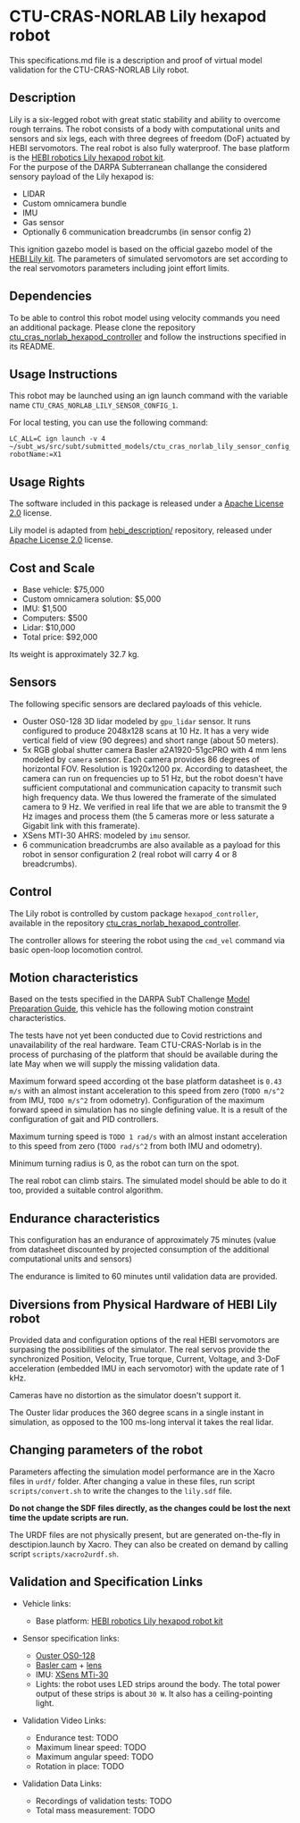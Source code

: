 # CTU-CRAS-NORLAB Lily hexapod robot
This specifications.md file is a description and proof of virtual model validation for the CTU-CRAS-NORLAB Lily robot.

## Description
Lily is a six-legged robot with great static stability and ability to overcome rough terrains. The robot consists of a body with computational units and sensors and six legs, each with three degrees of freedom (DoF) actuated by HEBI servomotors. The real robot is also fully waterproof. The base platform is the [HEBI robotics Lily hexapod robot kit](https://www.hebirobotics.com/robotic-kits).  
For the purpose of the DARPA Subterranean challange the considered sensory payload of the Lily hexapod is:
* LIDAR
* Custom omnicamera bundle
* IMU
* Gas sensor
* Optionally 6 communication breadcrumbs (in sensor config 2)

This ignition gazebo model is based on the official gazebo model of the [HEBI Lily kit](https://github.com/HebiRobotics/hebi_description/tree/cwbollinger/daisy_urdf). The parameters of simulated servomotors are set according to the real servomotors parameters including joint effort limits. 

## Dependencies
To be able to control this robot model using velocity commands you need an additional package. Please clone the repository [ctu_cras_norlab_hexapod_controller](https://github.com/comrob/ctu_cras_norlab_hexapod_controller) and follow the instructions specified in its README.

## Usage Instructions 
This robot may be launched using an ign launch command with the variable name `CTU_CRAS_NORLAB_LILY_SENSOR_CONFIG_1`.

For local testing, you can use the following command:

    LC_ALL=C ign launch -v 4 ~/subt_ws/src/subt/submitted_models/ctu_cras_norlab_lily_sensor_config_1/launch/example.ign robotName:=X1

## Usage Rights
The software included in this package is released under a [Apache License 2.0](LICENSE) license.

Lily model is adapted from [hebi_description/](https://github.com/HebiRobotics/hebi_description.git) repository, released under [Apache License 2.0](LICENSE) license.


## Cost and Scale
* Base vehicle: $75,000
* Custom omnicamera solution: $5,000
* IMU: $1,500
* Computers: $500
* Lidar: $10,000
* Total price: $92,000

Its weight is approximately 32.7 kg.

## Sensors
The following specific sensors are declared payloads of this vehicle.

* Ouster OS0-128 3D lidar modeled by `gpu_lidar` sensor. It runs configured to produce 2048x128 scans at 10 Hz. It has a very wide vertical field of view (90 degrees) and short range (about 50 meters).
* 5x RGB global shutter camera Basler a2A1920-51gcPRO with 4 mm lens modeled by `camera` sensor. Each camera provides 86 degrees of horizontal FOV. Resolution is 1920x1200 px. According to datasheet, the camera can run on frequencies up to 51 Hz, but the robot doesn't have sufficient computational and communication capacity to transmit such high frequency data. We thus lowered the framerate of the simulated camera to 9 Hz. We verified in real life that we are able to transmit the 9 Hz images and process them (the 5 cameras more or less saturate a Gigabit link with this framerate).
* XSens MTI-30 AHRS: modeled by `imu` sensor.
* 6 communication breadcrumbs are also available as a payload for this robot in sensor configuration 2 (real robot will carry 4 or 8 breadcrumbs).

## Control
The Lily robot is controlled by custom package `hexapod_controller`, available in the repository [ctu_cras_norlab_hexapod_controller](https://github.com/comrob/ctu_cras_norlab_hexapod_controller).

The controller allows for steering the robot using the `cmd_vel` command via basic open-loop locomotion control.


## Motion characteristics
Based on the tests specified in the DARPA SubT Challenge 
[Model Preparation Guide](https://www.subtchallenge.com/resources/Simulation_Model_Preparation_Guide.pdf),
this vehicle has the following motion constraint characteristics.

The tests have not yet been conducted due to Covid restrictions and unavailability of the real hardware.
Team CTU-CRAS-Norlab is in the process of purchasing of the platform that should be available during the late May when we will supply the missing validation data.

Maximum forward speed according ot the base platform datasheet is `0.43 m/s` with an almost instant acceleration to this speed from zero
(`TODO m/s^2` from IMU, `TODO m/s^2` from odometry).
Configuration of the maximum forward speed in simulation has no single defining value. It is a
result of the configuration of gait and PID controllers. 

Maximum turning speed is `TODO 1 rad/s` with an almost instant acceleration to this speed from zero
(`TODO rad/s^2` from both IMU and odometry).

Minimum turning radius is 0, as the robot can turn on the spot.

The real robot can climb stairs. The simulated model should be able to do it too, provided a suitable
control algorithm.

## Endurance characteristics
This configuration has an endurance of approximately 75 minutes (value from datasheet discounted by projected consumption of the additional computational units and sensors)

The endurance is limited to 60 minutes until validation data are provided.

## Diversions from Physical Hardware of HEBI Lily robot
Provided data and configuration options of the real HEBI servomotors are surpasing the possibilities of the simulator.
The real servos provide the synchronized Position, Velocity, True torque, Current, Voltage, and 3-DoF acceleration (embedded IMU in each servomotor) with the update rate of 1 kHz.

Cameras have no distortion as the simulator doesn't support it.

The Ouster lidar produces the 360 degree scans in a single instant in simulation, as opposed to the 100 ms-long interval it takes the real lidar.

## Changing parameters of the robot
Parameters affecting the simulation model performance are in the Xacro files in `urdf/` folder. 
After changing a value in these files, run script `scripts/convert.sh` to write the
changes to the `lily.sdf` file. 

__Do not change the SDF files directly, as the changes could be lost the next time the update scripts are run.__

The URDF files are not physically present, but are generated on-the-fly in desctipion.launch by Xacro.
They can also be created on demand by calling script `scripts/xacro2urdf.sh`.

## Validation and Specification Links
* Vehicle links:
  * Base platform: [HEBI robotics Lily hexapod robot kit](https://www.hebirobotics.com/robotic-kits)

* Sensor specification links:
  * [Ouster OS0-128](https://ouster.com/products/os0-lidar-sensor/)
  * [Basler cam](https://www.baslerweb.com/en/products/cameras/area-scan-cameras/ace2/a2a1920-51gcpro/) + [lens](https://www.baslerweb.com/en/products/vision-components/lenses/basler-lens-c125-0418-5m-p-f4mm/)
  * IMU: [XSens MTi-30](https://www.mouser.com/datasheet/2/693/mti-series-1358510.pdf)
  * Lights: the robot uses LED strips around the body. The total power output of these strips is about `30 W`. It also has a ceiling-pointing light.

* Validation Video Links:
  * Endurance test: TODO
  * Maximum linear speed: TODO
  * Maximum angular speed: TODO
  * Rotation in place: TODO
  
* Validation Data Links:
  * Recordings of validation tests: TODO
  * Total mass measurement: TODO

